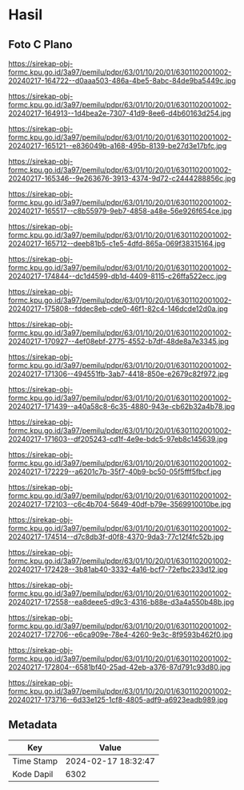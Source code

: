 # Hasil

## Foto C Plano

https://sirekap-obj-formc.kpu.go.id/3a97/pemilu/pdpr/63/01/10/20/01/6301102001002-20240217-164722--d0aaa503-486a-4be5-8abc-84de9ba5449c.jpg

https://sirekap-obj-formc.kpu.go.id/3a97/pemilu/pdpr/63/01/10/20/01/6301102001002-20240217-164913--1d4bea2e-7307-41d9-8ee6-d4b60163d254.jpg

https://sirekap-obj-formc.kpu.go.id/3a97/pemilu/pdpr/63/01/10/20/01/6301102001002-20240217-165121--e836049b-a168-495b-8139-be27d3e17bfc.jpg

https://sirekap-obj-formc.kpu.go.id/3a97/pemilu/pdpr/63/01/10/20/01/6301102001002-20240217-165346--9e263676-3913-4374-9d72-c2444288856c.jpg

https://sirekap-obj-formc.kpu.go.id/3a97/pemilu/pdpr/63/01/10/20/01/6301102001002-20240217-165517--c8b55979-9eb7-4858-a48e-56e926f654ce.jpg

https://sirekap-obj-formc.kpu.go.id/3a97/pemilu/pdpr/63/01/10/20/01/6301102001002-20240217-165712--deeb81b5-c1e5-4dfd-865a-069f38315164.jpg

https://sirekap-obj-formc.kpu.go.id/3a97/pemilu/pdpr/63/01/10/20/01/6301102001002-20240217-174844--dc1d4599-db1d-4409-8115-c26ffa522ecc.jpg

https://sirekap-obj-formc.kpu.go.id/3a97/pemilu/pdpr/63/01/10/20/01/6301102001002-20240217-175808--fddec8eb-cde0-46f1-82c4-146dcde12d0a.jpg

https://sirekap-obj-formc.kpu.go.id/3a97/pemilu/pdpr/63/01/10/20/01/6301102001002-20240217-170927--4ef08ebf-2775-4552-b7df-48de8a7e3345.jpg

https://sirekap-obj-formc.kpu.go.id/3a97/pemilu/pdpr/63/01/10/20/01/6301102001002-20240217-171306--494551fb-3ab7-4418-850e-e2679c82f972.jpg

https://sirekap-obj-formc.kpu.go.id/3a97/pemilu/pdpr/63/01/10/20/01/6301102001002-20240217-171439--a40a58c8-6c35-4880-943e-cb62b32a4b78.jpg

https://sirekap-obj-formc.kpu.go.id/3a97/pemilu/pdpr/63/01/10/20/01/6301102001002-20240217-171603--df205243-cd1f-4e9e-bdc5-97eb8c145639.jpg

https://sirekap-obj-formc.kpu.go.id/3a97/pemilu/pdpr/63/01/10/20/01/6301102001002-20240217-172229--a6201c7b-35f7-40b9-bc50-05f5fff5fbcf.jpg

https://sirekap-obj-formc.kpu.go.id/3a97/pemilu/pdpr/63/01/10/20/01/6301102001002-20240217-172103--c6c4b704-5649-40df-b79e-3569910010be.jpg

https://sirekap-obj-formc.kpu.go.id/3a97/pemilu/pdpr/63/01/10/20/01/6301102001002-20240217-174514--d7c8db3f-d0f8-4370-9da3-77c12f4fc52b.jpg

https://sirekap-obj-formc.kpu.go.id/3a97/pemilu/pdpr/63/01/10/20/01/6301102001002-20240217-172428--3b81ab40-3332-4a16-bcf7-72efbc233d12.jpg

https://sirekap-obj-formc.kpu.go.id/3a97/pemilu/pdpr/63/01/10/20/01/6301102001002-20240217-172558--ea8deee5-d9c3-4316-b88e-d3a4a550b48b.jpg

https://sirekap-obj-formc.kpu.go.id/3a97/pemilu/pdpr/63/01/10/20/01/6301102001002-20240217-172706--e6ca909e-78e4-4260-9e3c-8f9593b462f0.jpg

https://sirekap-obj-formc.kpu.go.id/3a97/pemilu/pdpr/63/01/10/20/01/6301102001002-20240217-172804--6581bf40-25ad-42eb-a376-87d791c93d80.jpg

https://sirekap-obj-formc.kpu.go.id/3a97/pemilu/pdpr/63/01/10/20/01/6301102001002-20240217-173716--6d33e125-1cf8-4805-adf9-a6923eadb989.jpg


## Metadata

| Key        | Value               |
| ---------- | ------------------- |
| Time Stamp | 2024-02-17 18:32:47 |
| Kode Dapil | 6302                |



